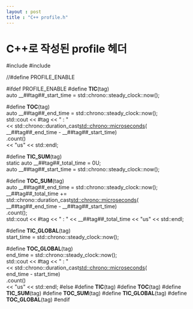 ```yaml
---
layout : post
title : "C++ profile.h"
---
```


# C++로 작성된 profile 헤더

#include <chrono>
#include <iostream>

//#define PROFILE_ENABLE

#ifdef PROFILE_ENABLE
#define __TIC__(tag) \
  auto __##tag##_start_time = std::chrono::steady_clock::now();

#define __TOC__(tag)                                                  \
  auto __##tag##_end_time = std::chrono::steady_clock::now();         \
  std::cout << #tag << " : "                                          \
            << std::chrono::duration_cast<std::chrono::microseconds>( \
                   __##tag##_end_time - __##tag##_start_time)         \
                   .count()                                           \
            << "us" << std::endl;

#define __TIC_SUM__(tag)                 \
  static auto __##tag##_total_time = 0U; \
  auto __##tag##_start_time = std::chrono::steady_clock::now();

#define __TOC_SUM__(tag)                                      \
  auto __##tag##_end_time = std::chrono::steady_clock::now(); \
  __##tag##_total_time +=                                     \
      std::chrono::duration_cast<std::chrono::microseconds>(  \
          __##tag##_end_time - __##tag##_start_time)          \
          .count();                                           \
  std::cout << #tag << " : " << __##tag##_total_time << "us" << std::endl;

#define __TIC_GLOBAL__(tag) \
		start_time = std::chrono::steady_clock::now();

#define __TOC_GLOBAL__(tag) \
		end_time = std::chrono::steady_clock::now(); 				\
		std::cout << #tag << " : " 					 				\
		<< std::chrono::duration_cast<std::chrono::microseconds>(  	\
		          end_time - start_time)          					\
		          .count()                                          \
		<< "us" << std::endl;
#else
#define __TIC__(tag)
#define __TOC__(tag)
#define __TIC_SUM__(tag)
#define __TOC_SUM__(tag)
#define __TIC_GLOBAL__(tag)
#define __TOC_GLOBAL__(tag)
#endif

